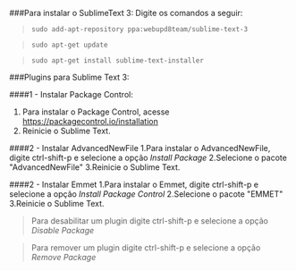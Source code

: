 ###Para instalar o SublimeText 3:
Digite os comandos a seguir:
>`sudo add-apt-repository ppa:webupd8team/sublime-text-3`

>`sudo apt-get update`

>`sudo apt-get install sublime-text-installer`

###Plugins para Sublime Text 3:

####1 - Instalar Package Control:
1. Para instalar o Package Control, acesse https://packagecontrol.io/installation
2. Reinicie o Sublime Text.

####2 - Instalar AdvancedNewFile
1.Para instalar o AdvancedNewFile, digite ctrl-shift-p e selecione a opção *Install Package*
2.Selecione o pacote "AdvancedNewFile"
3.Reinicie o Sublime Text.

####2 - Instalar Emmet
1.Para instalar o Emmet, digite ctrl-shift-p e selecione a opção *Install Package Control*
2.Selecione o pacote "EMMET"
3.Reinicie o Sublime Text.

> Para desabilitar um plugin digite ctrl-shift-p e selecione a opção *Disable Package*

> Para remover um plugin digite ctrl-shift-p e selecione a opção *Remove Package*
